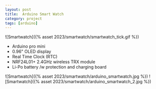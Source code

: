 ```yaml
---
layout: post
title:  Arduino Smart Watch
category: project
tags: [arduino]
---
```


![Smartwatch]({% asset 2023/smartwatch/smartwatch_tick.gif %})

* Arduino pro mini
* 0.96" OLED display
* Real Time Clock (RTC)
* NRF24L01+ 2.4GHz wireless TRX module
* Li-Po battery /w protection and charging board

![Smartwatch]({% asset 2023/smartwatch/arduino_smartwatch.jpg %})
![Smartwatch]({% asset 2023/smartwatch/arduino_smartwatch_2.jpg %})